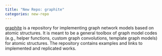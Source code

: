 ```yaml
---
title: "New Repo: graphite"
categories: new-repo
---
```


[graphite](https://github.com/LLNL/graphite) is a repository for implementing graph network models based on atomic structures. It is meant to be a general toolbox of graph model codes (e.g., helper functions, custom graph convolutions, template graph models) for atomic structures. The repository contains examples and links to implemented and replicated works.
